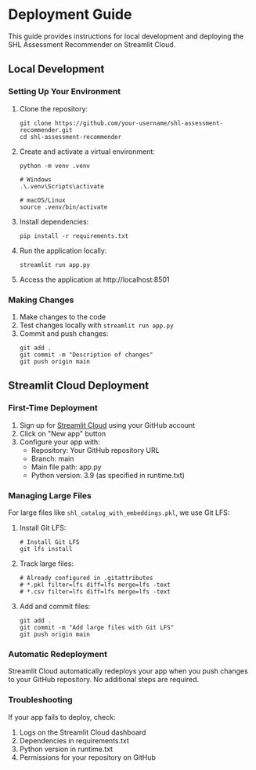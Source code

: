 # Deployment Guide

This guide provides instructions for local development and deploying the SHL Assessment Recommender on Streamlit Cloud.

## Local Development

### Setting Up Your Environment

1. Clone the repository:
   ```
   git clone https://github.com/your-username/shl-assessment-recommender.git
   cd shl-assessment-recommender
   ```

2. Create and activate a virtual environment:
   ```
   python -m venv .venv
   
   # Windows
   .\.venv\Scripts\activate
   
   # macOS/Linux
   source .venv/bin/activate
   ```

3. Install dependencies:
   ```
   pip install -r requirements.txt
   ```

4. Run the application locally:
   ```
   streamlit run app.py
   ```

5. Access the application at http://localhost:8501

### Making Changes

1. Make changes to the code
2. Test changes locally with `streamlit run app.py`
3. Commit and push changes:
   ```
   git add .
   git commit -m "Description of changes"
   git push origin main
   ```

## Streamlit Cloud Deployment

### First-Time Deployment

1. Sign up for [Streamlit Cloud](https://streamlit.io/cloud) using your GitHub account
2. Click on "New app" button
3. Configure your app with:
   - Repository: Your GitHub repository URL
   - Branch: main
   - Main file path: app.py
   - Python version: 3.9 (as specified in runtime.txt)

### Managing Large Files

For large files like `shl_catalog_with_embeddings.pkl`, we use Git LFS:

1. Install Git LFS:
   ```
   # Install Git LFS
   git lfs install
   ```

2. Track large files:
   ```
   # Already configured in .gitattributes
   # *.pkl filter=lfs diff=lfs merge=lfs -text
   # *.csv filter=lfs diff=lfs merge=lfs -text
   ```

3. Add and commit files:
   ```
   git add .
   git commit -m "Add large files with Git LFS"
   git push origin main
   ```

### Automatic Redeployment

Streamlit Cloud automatically redeploys your app when you push changes to your GitHub repository. No additional steps are required.

### Troubleshooting

If your app fails to deploy, check:

1. Logs on the Streamlit Cloud dashboard
2. Dependencies in requirements.txt
3. Python version in runtime.txt
4. Permissions for your repository on GitHub 